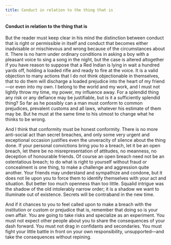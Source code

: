 ```yaml
---
title: Conduct in relation to the thing that is
---
```

#### Conduct in relation to the thing that is

But the reader must keep clear in his mind the distinction between
conduct that is right or permissible in itself and conduct that becomes
either inadvisable or mischievous and wrong because of the circumstances
about it. There is no harm under ordinary conditions in asking a boy
with a pleasant voice to sing a song in the night, but the case is
altered altogether if you have reason to suppose that a Red Indian is
lying in wait a hundred yards off, holding a loaded rifle and ready to
fire at the voice. It is a valid objection to many actions that I do not
think objectionable in themselves, that to do them will discharge a
loaded prejudice into the heart of my friend—or even into my own. I
belong to the world and my work, and I must not lightly throw my time,
my power, my influence away. For a splendid thing any risk or any
defiance may be justifiable, but is it a sufficiently splendid thing? So
far as he possibly can a man must conform to common prejudices,
prevalent customs and all laws, whatever his estimate of them may be.
But he must at the same time to his utmost to change what he thinks to
be wrong.

And I think that conformity must be honest conformity. There is no more
anti-social act than secret breaches, and only some very urgent and
exceptional occasion justifies even the unveracity of silence about the
thing done. If your personal convictions bring you to a breach, let it
be an open breach, let there be no misrepresentation of attitudes, no
meanness, no deception of honourable friends. Of course an open breach
need not be an ostentatious breach; to do what is right to yourself
without fraud or concealment is one thing, to make a challenge and
aggression quite another. Your friends may understand and sympathize and
condone, but it does not lie upon you to force them to identify
themselves with your act and situation. But better too much openness
than too little. Squalid intrigue was the shadow of the old intolerably
narrow order; it is a shadow we want to illuminate out of existence.
Secrets will be contraband in the new time.

And if it chances to you to feel called upon to make a breach with the
institution or custom or prejudice that is, remember that doing so is
your own affair. You are going to take risks and specialize as an
experiment. You must not expect other people about you to share the
consequences of your dash forward. You must not drag in confidants and
secondaries. You must fight your little battle in front on your own
responsibility, unsupported—and take the consequences without repining.
